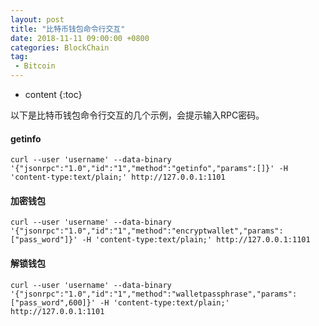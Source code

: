 ```yaml
---
layout: post
title: "比特币钱包命令行交互"
date: 2018-11-11 09:00:00 +0800 
categories: BlockChain
tag:
 - Bitcoin
---
```

* content
{:toc}

以下是比特币钱包命令行交互的几个示例，会提示输入RPC密码。

#### getinfo
```
curl --user 'username' --data-binary '{"jsonrpc":"1.0","id":"1","method":"getinfo","params":[]}' -H 'content-type:text/plain;' http://127.0.0.1:1101
```

<!-- more -->

#### 加密钱包
```
curl --user 'username' --data-binary '{"jsonrpc":"1.0","id":"1","method":"encryptwallet","params":["pass_word"]}' -H 'content-type:text/plain;' http://127.0.0.1:1101
```


#### 解锁钱包

```
curl --user 'username' --data-binary '{"jsonrpc":"1.0","id":"1","method":"walletpassphrase","params":["pass_word",600]}' -H 'content-type:text/plain;' http://127.0.0.1:1101
```



